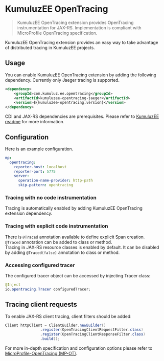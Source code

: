 # KumuluzEE OpenTracing

> KumuluzEE OpenTracing extension provides OpenTracing instrumentation for JAX-RS. 
Implementation is compliant with MicroProfile OpenTracing specification.

KumuluzEE OpenTracing extension provides an easy way to take advantage of distributed tracing in KumuluzEE projects. 


## Usage 
You can enable KumuluzEE OpenTracing extension by adding the following dependency. Currently only Jaeger tracing is supported.
```xml
<dependency>
    <groupId>com.kumuluz.ee.opentracing</groupId>
    <artifactId>kumuluzee-opentracing-jaeger</artifactId>
    <version>${kumuluzee-opentracing.version}</version>
</dependency>
```
CDI and JAX-RS dependencies are prerequisites. 
Please refer to [KumuluzEE readme]( https://github.com/kumuluz/kumuluzee/) for more information.

## Configuration
Here is an example configuration.
```yaml
mp:
  opentracing:
    reporter-host: localhost
    reporter-port: 5775
    server:
      operation-name-provider: http-path
      skip-pattern: opentracing
```

### Tracing with no code instrumentation
Tracing is automatically enabled by adding KumuluzEE OpenTracing extension dependency.

### Tracing with explicit code instrumentation
There is `@Traced` annotation available to define explicit Span creation. 
`@Traced` annotation can be added to class or method.\
Tracing in JAX-RS resource classes is enabled by default. 
It can be disabled by adding `@Traced(false)` annotation 
to class or method.

### Accessing configured tracer
The configured tracer object can be accessed by injecting Tracer class:
```java
@Inject
io.opentracing.Tracer configuredTracer;
```


## Tracing client requests
To enable JAX-RS client tracing, client filters should be 
added:
```java
Client httpClient = ClientBuilder.newBuilder()
                .register(OpenTracingClientRequestFilter.class)
                .register(OpenTracingClientResponseFilter.class)
                .build();
```





For more in-depth specification and configuration options
please refer to [MicroProfile-OpenTracing (MP-OT)](https://github.com/eclipse/microprofile-opentracing).



